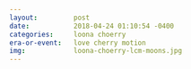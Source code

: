 ```yaml
---
layout:         post
date:           2018-04-24 01:10:54 -0400
categories:     loona choerry
era-or-event:   love cherry motion
img:            loona-choerry-lcm-moons.jpg
---
```

